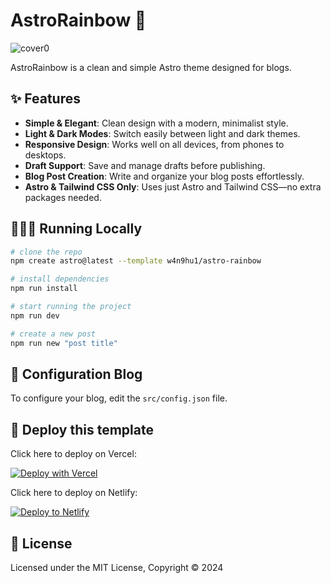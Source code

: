 # AstroRainbow 🌈

![cover0](https://github.com/user-attachments/assets/c1f0d338-1fa5-4fd9-b1e4-8c71193df6d8)

AstroRainbow is a clean and simple Astro theme designed for blogs.

## ✨ Features

- **Simple & Elegant**: Clean design with a modern, minimalist style.
- **Light & Dark Modes**: Switch easily between light and dark themes.
- **Responsive Design**: Works well on all devices, from phones to desktops.
- **Draft Support**: Save and manage drafts before publishing.
- **Blog Post Creation**: Write and organize your blog posts effortlessly.
- **Astro & Tailwind CSS Only**: Uses just Astro and Tailwind CSS—no extra packages needed.

## 👨🏻‍💻 Running Locally

```bash
# clone the repo
npm create astro@latest --template w4n9hu1/astro-rainbow

# install dependencies
npm run install

# start running the project
npm run dev

# create a new post
npm run new "post title"   
```

## 📝 Configuration Blog

To configure your blog, edit the `src/config.json` file.

## 🚀 Deploy this template

Click here to deploy on Vercel:  

[![Deploy with Vercel](https://vercel.com/button)](https://vercel.com/new/clone?repository-url=https%3A%2F%2Fgithub.com%2Fw4n9hu1%2Fastro-rainbow)

Click here to deploy on Netlify:

[![Deploy to Netlify](https://www.netlify.com/img/deploy/button.svg)](https://app.netlify.com/start/deploy?repository=https%3A%2F%2Fgithub.com%2Fw4n9hu1%2Fastro-rainbow)

## 📜 License

Licensed under the MIT License, Copyright © 2024
